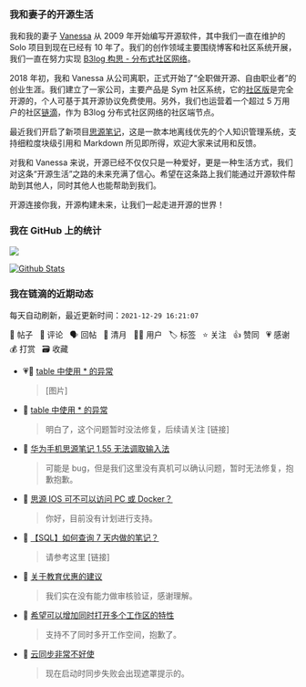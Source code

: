 ### 我和妻子的开源生活

我和我的妻子 [Vanessa](https://github.com/Vanessa219) 从 2009 年开始编写开源软件，其中我们一直在维护的 Solo 项目到现在已经有 10 年了。我们的创作领域主要围绕博客和社区系统开展，我们一直在努力实现 [B3log 构思 - 分布式社区网络](https://ld246.com/article/1546941897596)。

2018 年初，我和 Vanessa 从公司离职，正式开始了“全职做开源、自由职业者”的创业生涯。我们建立了一家公司，主要产品是 Sym 社区系统，它的[社区版](https://github.com/88250/symphony)是完全开源的，个人可基于其开源协议免费使用。另外，我们也运营着一个超过 5 万用户的社区[链滴](https://ld246.com)，作为 B3log 分布式社区网络的社区端节点。

最近我们开启了新项目[思源笔记](https://github.com/siyuan-note/siyuan)，这是一款本地离线优先的个人知识管理系统，支持细粒度块级引用和 Markdown 所见即所得，欢迎大家来试用和反馈。

对我和 Vanessa 来说，开源已经不仅仅只是一种爱好，更是一种生活方式，我们对这条“开源生活”之路的未来充满了信心。希望在这条路上我们能通过开源软件帮助到其他人，同时其他人也能帮助到我们。

开源连接你我，开源构建未来，让我们一起走进开源的世界！

### 我在 GitHub 上的统计

<a title="Hits" target="_blank" href="https://github.com/88250/88250"><img src="https://hits.b3log.org/88250/88250.svg"></a>

[![Github Stats](https://github-readme-stats.vercel.app/api?username=88250&theme=tokyonight&show_icons=true)](https://github.com/88250)

<!--events start -->

### 我在链滴的近期动态

每天自动刷新，最近更新时间：`2021-12-29 16:21:07`

📝 帖子 &nbsp; 💬 评论 &nbsp; 🗣 回帖 &nbsp; 🌙 清月 &nbsp; 👨‍💻 用户 &nbsp; 🏷️ 标签 &nbsp; ⭐️ 关注 &nbsp; 👍 赞同 &nbsp; 💗 感谢 &nbsp; 💰 打赏 &nbsp; 🗃 收藏

* 💗💬 [table 中使用 * 的异常](https://ld246.com/article/1640689090819/comment/1640765489781#comments)

  > [图片]
* 💬 [table 中使用 * 的异常](https://ld246.com/article/1640689090819/comment/1640765819287#comments)

  > 明白了，这个问题暂时没法修复，后续请关注 [链接]
* 💬 [华为手机思源笔记 1.55 无法调取输入法](https://ld246.com/article/1640754593585/comment/1640764996373#comments)

  > 可能是 bug，但是我们这里没有真机可以确认问题，暂时无法修复，抱歉抱歉。
* 💬 [思源 IOS 可不可以访问 PC 或 Docker？](https://ld246.com/article/1640759765237/comment/1640763673701#comments)

  > 你好，目前没有计划进行支持。
* 💬 [【SQL】如何查询 7 天内做的笔记？](https://ld246.com/article/1640525267297/comment/1640762649677#comments)

  > 请参考这里 [链接]
* 💬 [关于教育优惠的建议](https://ld246.com/article/1640751855228/comment/1640762594072#comments)

  > 我们实在没有能力做审核验证，感谢理解。
* 💬 [希望可以增加同时打开多个工作区的特性](https://ld246.com/article/1640737073438/comment/1640744096996#comments)

  > 支持不了同时多开工作空间，抱歉了。
* 💬 [云同步非常不好使](https://ld246.com/article/1640707527590/comment/1640744013371#comments)

  > 现在启动时同步失败会出现遮罩提示的。


<!--events end -->
